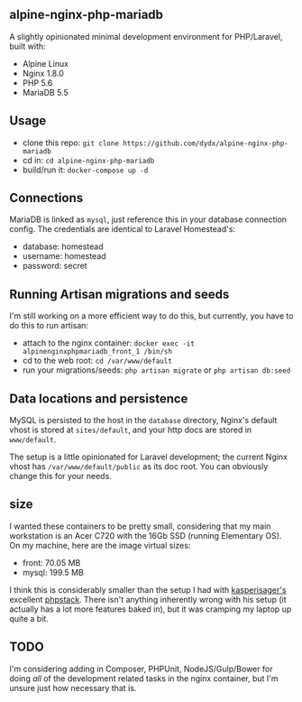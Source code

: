 ## alpine-nginx-php-mariadb
A slightly opinionated minimal development environment for PHP/Laravel, built with:

* Alpine Linux
* Nginx 1.8.0
* PHP 5.6
* MariaDB 5.5

## Usage
* clone this repo: `git clone https://github.com/dydx/alpine-nginx-php-mariadb`
* cd in: `cd alpine-nginx-php-mariadb`
* build/run it: `docker-compose up -d`

## Connections
MariaDB is linked as `mysql`, just reference this in your database connection config. The credentials are identical to Laravel Homestead's:

* database: homestead
* username: homestead
* password: secret

## Running Artisan migrations and seeds
I'm still working on a more efficient way to do this, but currently, you have to do this to run artisan:

* attach to the nginx container: `docker exec -it alpinenginxphpmariadb_front_1 /bin/sh`
* cd to the web root: `cd /var/www/default`
* run your migrations/seeds: `php artisan migrate` or `php artisan db:seed`

## Data locations and persistence
MySQL is persisted to the host in the `database` directory, Nginx's default vhost is stored at `sites/default`, and your http docs are stored in `www/default`.

The setup is a little opinionated for Laravel development; the current Nginx vhost has `/var/www/default/public` as its doc root. You can obviously change this for your needs.

## size
I wanted these containers to be pretty small, considering that my main workstation is an Acer C720 with the 16Gb SSD (running Elementary OS). On my machine, here are the image virtual sizes:

* front: 70.05 MB
* mysql: 199.5 MB

I think this is considerably smaller than the setup I had with [kasperisager's](https://github.com/kasperisager) excellent [phpstack](https://github.com/kasperisager/phpstack). There isn't anything inherently wrong with his setup (it actually has a lot more features baked in), but it was cramping my laptop up quite a bit.

## TODO
I'm considering adding in Composer, PHPUnit, NodeJS/Gulp/Bower for doing *all* of the development related tasks in the nginx container, but I'm unsure just how necessary that is.
